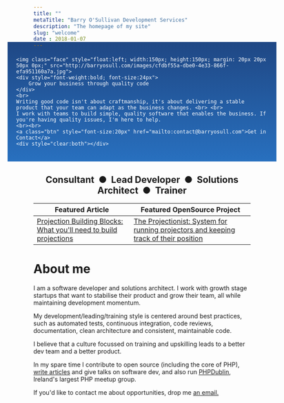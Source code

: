 ```yaml
---
title: ""
metaTitle: "Barry O'Sullivan Development Services"
description: "The homepage of my site"
slug: "welcome"
date : 2018-01-07
---
```

<div style="padding:20px;color:#fff;background: linear-gradient(#1f4784, #2870bf);margin: -30px -60px 0px;">

    <img class="face" style="float:left; width:150px; height:150px; margin: 20px 20px 50px 0px;" src="http://barryosull.com/images/cfdbf55a-dbe0-4e33-866f-efa951160a7a.jpg">
    <div style="font-weight:bold; font-size:24px">
        Grow your business through quality code
    </div>
    <br>
    Writing good code isn't about craftmanship, it's about delivering a stable product that your team can adapt as the business changes. <br> <br>
    I work with teams to build simple, quality software that enables the business. If you're having quality issues, I'm here to help.
    <br><br>
    <a class="btn" style="font-size:20px" href="mailto:contact@barryosull.com">Get in Contact</a>
    <div style="clear:both"></div>
</div>

<h2 style="text-align:center;">Consultant &nbsp;&#9679;&nbsp; Lead Developer &nbsp;&#9679;&nbsp; Solutions Architect &nbsp;&#9679;&nbsp; Trainer</h2>

| Featured Article | Featured OpenSource Project |
| ---------------- | ------------------------- |
| [Projection Building Blocks: What you'll need to build projections](/blog/projection-building-blocks-what-you-ll-need-to-build-projections) | [The Projectionist: System for running projectors and keeping track of their position](https://github.com/barryosull/the-projectionist) |

# About me
I am a software developer and solutions architect. I work with growth stage startups that want to stabilise their product and grow their team, all while maintaining development momentum.

My development/leading/training style is centered around best practices, such as automated tests, continuous integration, code reviews, documentation, clean architecture and consistent, maintainable code. 

I believe that a culture focussed on training and upskilling leads to a better dev team and a better product.

In my spare time I contribute to open source (including the core of PHP), [write articles](/blog) and give talks on software dev, and also run [PHPDublin](https://www.meetup.com/PHP-Dublin/), Ireland's largest PHP meetup group.

If you'd like to contact me about opportunities, drop me <a href="mailto:contact@barryosull.com">an email.</a>

